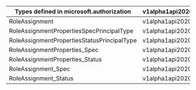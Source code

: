 | Types defined in microsoft.authorization    | v1alpha1api20200801preview |
|---------------------------------------------|----------------------------|
| RoleAssignment                              | v1alpha1api20200801preview |
| RoleAssignmentPropertiesSpecPrincipalType   | v1alpha1api20200801preview |
| RoleAssignmentPropertiesStatusPrincipalType | v1alpha1api20200801preview |
| RoleAssignmentProperties_Spec               | v1alpha1api20200801preview |
| RoleAssignmentProperties_Status             | v1alpha1api20200801preview |
| RoleAssignment_Spec                         | v1alpha1api20200801preview |
| RoleAssignment_Status                       | v1alpha1api20200801preview |
